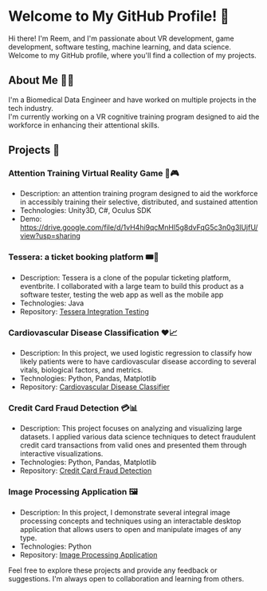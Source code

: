 # Welcome to My GitHub Profile! 👋

Hi there! I'm Reem, and I'm passionate about VR development, game development, software testing, machine learning, and data science. Welcome to my GitHub profile, where you'll find a collection of my projects. 

## About Me 🙋‍♂️

I'm a Biomedical Data Engineer and have worked on multiple projects in the tech industry.
</br>
I'm currently working on a VR cognitive training program designed to aid the workforce in enhancing their attentional skills. 


## Projects 🚀

### Attention Training Virtual Reality Game 🧠🎮
- Description: an attention training program designed to aid the workforce in accessibly training their selective, distributed, and sustained attention
- Technologies: Unity3D, C#, Oculus SDK
- Demo: https://drive.google.com/file/d/1vH4hi9qcMnHI5g8dvFqG5c3n0g3lUjfU/view?usp=sharing

### Tessera: a ticket booking platform 🎟️📝

- Description: Tessera is a clone of the popular ticketing platform, eventbrite. I collaborated with a large team to build this product as a software tester, testing the web app as well as the mobile app
- Technologies: Java
- Repository: [Tessera Integration Testing](https://github.com/ReemYasser2/tessera-integration-testing)

### Cardiovascular Disease Classification ❤️📈

- Description: In this project, we used logistic regression to classify how likely patients were to have cardiovascular disease according to several vitals, biological factors, and metrics. 
- Technologies: Python, Pandas, Matplotlib
- Repository: [Cardiovascular Disease Classifier](https://github.com/ReemYasser2/Cardiovascular-disease-classifier)

### Credit Card Fraud Detection 💳📊

- Description: This project focuses on analyzing and visualizing large datasets. I applied various data science techniques to detect fraudulent credit card transactions from valid ones and presented them through interactive visualizations.
- Technologies: Python, Pandas, Matplotlib
- Repository: [Credit Card Fraud Detection](https://github.com/ReemYasser2/Credit-Card-Fraud-Detection)

### Image Processing Application 🖼️

- Description: In this project, I demonstrate several integral image processing concepts and techniques using an interactable desktop application that allows users to open and manipulate images of any type.
- Technologies: Python
- Repository: [Image Processing Application](https://github.com/ReemYasser2/Image-Processing-Application)

Feel free to explore these projects and provide any feedback or suggestions. I'm always open to collaboration and learning from others.
